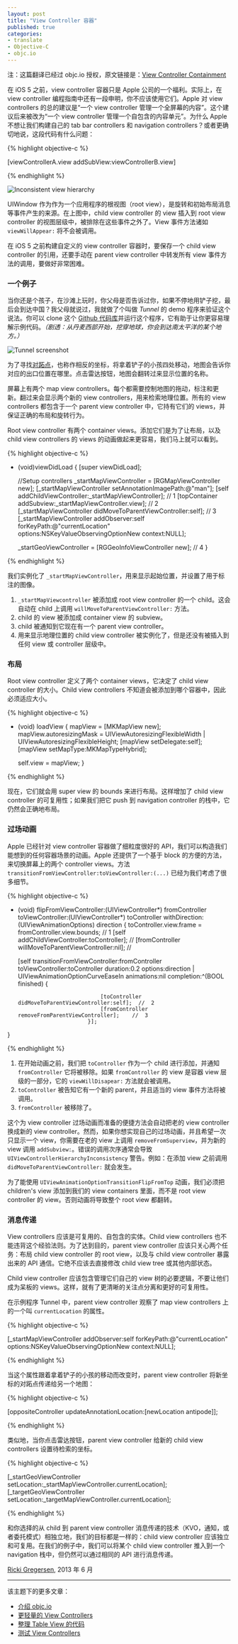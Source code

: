 ```yaml
---
layout: post
title: "View Controller 容器"
published: true
categories:
- translate
- Objective-C
- objc.io
---
```


<p id="state">注：这篇翻译已经过 objc.io 授权，原文链接是：<a href="http://www.objc.io/issue-1/containment-view-controller.html" title="View Controller Containment">View Controller Containment</a></p>

在 iOS 5 之前，view controller 容器只是 Apple 公司的一个福利。实际上，在 view controller 编程指南中还有一段申明，你不应该使用它们。Apple 对 view controllers 的总的建议是“一个 view controller 管理一个全屏幕的内容”。这个建议后来被改为“一个 view controller 管理一个自包含的内容单元”。为什么 Apple 不想让我们构建自己的 tab bar controllers 和 navigation controllers？或者更确切地说，这段代码有什么问题：

{% highlight objective-c %}

[viewControllerA.view addSubView:viewControllerB.view]

{% endhighlight %}

![Inconsistent view hierarchy][1]

UIWindow 作为作为一个应用程序的根视图（root view），是旋转和初始布局消息等事件产生的来源。在上图中，child view controller 的 view 插入到 root view controller 的视图层级中，被排除在这些事件之外了。View 事件方法诸如 `viewWillAppear:` 将不会被调用。

在 iOS 5 之前构建自定义的 view controller 容器时，要保存一个 child view controller 的引用，还要手动在 parent view controller 中转发所有 view 事件方法的调用，要做好非常困难。

### 一个例子

当你还是个孩子，在沙滩上玩时，你父母是否告诉过你，如果不停地用铲子挖，最后会到达中国？我父母就说过，我就做了个叫做 *Tunnel* 的 demo 程序来验证这个说法。你可以 clone 这个 [Github 代码库][2]并运行这个程序，它有助于让你更容易理解示例代码。*（剧透：从丹麦西部开始，挖穿地球，你会到达南太平洋的某个地方。）*

![Tunnel screenshot][3]

为了寻找[对跖点][8]，也称作相反的坐标，将拿着铲子的小孩四处移动，地图会告诉你对应的出口位置在哪里。点击雷达按钮，地图会翻转过来显示位置的名称。

屏幕上有两个 map view controllers。每个都需要控制地图的拖动，标注和更新。翻过来会显示两个新的 view controllers，用来检索地理位置。所有的 view controllers 都包含于一个 parent view controller 中，它持有它们的 views，并保证正确的布局和旋转行为。

Root view controller 有两个 container views。添加它们是为了让布局，以及 child view controllers 的 views 的动画做起来更容易，我们马上就可以看到。

{% highlight objective-c %}

- (void)viewDidLoad
{
    [super viewDidLoad];

    //Setup controllers
    _startMapViewController = [RGMapViewController new];
    [_startMapViewController setAnnotationImagePath:@"man"];
    [self addChildViewController:_startMapViewController];          //  1
    [topContainer addSubview:_startMapViewController.view];         //  2
    [_startMapViewController didMoveToParentViewController:self];   //  3
    [_startMapViewController addObserver:self
                              forKeyPath:@"currentLocation"
                                 options:NSKeyValueObservingOptionNew
                                 context:NULL];

    _startGeoViewController = [RGGeoInfoViewController new];        //  4
}

{% endhighlight %}

我们实例化了 `_startMapViewController`，用来显示起始位置，并设置了用于标注的图像。

1. `_startMapViewcontroller` 被添加成 root view controller 的一个 child。这会自动在 child 上调用 `willMoveToParentViewController:` 方法。
2. child 的 view 被添加成 container view 的 subview。
3. child 被通知到它现在有一个 parent view controller。
4. 用来显示地理位置的 child view controller 被实例化了，但是还没有被插入到任何 view 或 controller 层级中。

### 布局

Root view controller 定义了两个 container views，它决定了 child view controller 的大小。Child view controllers 不知道会被添加到哪个容器中，因此必须适应大小。

{% highlight objective-c %}

- (void) loadView
{
    mapView = [MKMapView new];
    mapView.autoresizingMask = UIViewAutoresizingFlexibleWidth | UIViewAutoresizingFlexibleHeight;
    [mapView setDelegate:self];
    [mapView setMapType:MKMapTypeHybrid];

    self.view = mapView;
}

{% endhighlight %}

现在，它们就会用 super view 的 bounds 来进行布局。这样增加了 child view controller 的可复用性；如果我们把它 push 到 navigation controller 的栈中，它仍然会正确地布局。

### 过场动画

Apple 已经针对 view controller 容器做了细粒度很好的 API，我们可以构造我们能想到的任何容器场景的动画。Apple 还提供了一个基于 block 的方便的方法，来切换屏幕上的两个 controller views。方法 `transitionFromViewController:toViewController:(...)` 已经为我们考虑了很多细节。

{% highlight objective-c %}

- (void) flipFromViewController:(UIViewController*) fromController
               toViewController:(UIViewController*) toController
                  withDirection:(UIViewAnimationOptions) direction
{
    toController.view.frame = fromController.view.bounds;                           //  1
    [self addChildViewController:toController];                                     //
    [fromController willMoveToParentViewController:nil];                            //

    [self transitionFromViewController:fromController
                      toViewController:toController
                              duration:0.2
                               options:direction | UIViewAnimationOptionCurveEaseIn
                            animations:nil
                            completion:^(BOOL finished) {

                                [toController didMoveToParentViewController:self];  //  2
                                [fromController removeFromParentViewController];    //  3
                            }];
}

{% endhighlight %}

1. 在开始动画之前，我们把 `toController` 作为一个 child 进行添加，并通知 `fromController` 它将被移除。如果 `fromController` 的 view 是容器 view 层级的一部分，它的 `viewWillDisapear:` 方法就会被调用。
2. `toController` 被告知它有一个新的 parent，并且适当的 view 事件方法将被调用。
3. `fromController` 被移除了。

这个为 view controller 过场动画而准备的便捷方法会自动把老的 view controller 换成新的 view controller。然而，如果你想实现自己的过场动画，并且希望一次只显示一个 view，你需要在老的 view 上调用 `removeFromSuperview`，并为新的 view 调用 `addSubview:`。错误的调用次序通常会导致 `UIViewControllerHierarchyInconsistency` 警告。例如：在添加 view 之前调用 `didMoveToParentViewController:` 就会发生。

为了能使用 `UIViewAnimationOptionTransitionFlipFromTop` 动画，我们必须把 children's view 添加到我们的 view containers 里面，而不是 root view controller 的 view。否则动画将导致整个 root view 都翻转。

### 消息传递

View controllers 应该是可复用的、自包含的实体。Child view controllers 也不能违背这个经验法则。为了达到目的，parent view controller 应该只关心两个任务：布局 child view controller 的 root view，以及与 child view controller 暴露出来的 API 通信。它绝不应该去直接修改 child view tree 或其他内部状态。

Child view controller 应该包含管理它们自己的 view 树的必要逻辑，不要让他们成为呆板的 views。这样，就有了更清晰的关注点分离和更好的可复用性。

在示例程序 Tunnel 中，parent view controller 观察了 map view controllers 上的一个叫 `currentLocation` 的属性。

{% highlight objective-c %}

[_startMapViewController addObserver:self
                          forKeyPath:@"currentLocation"
                             options:NSKeyValueObservingOptionNew
                             context:NULL];

{% endhighlight %}

当这个属性跟着拿着铲子的小孩的移动而改变时，parent view controller 将新坐标的对跖点传递给另一个地图：

{% highlight objective-c %}

[oppositeController updateAnnotationLocation:[newLocation antipode]];

{% endhighlight %}

类似地，当你点击雷达按钮，parent view controller 给新的 child view controllers 设置待检索的坐标。

{% highlight objective-c %}

[_startGeoViewController setLocation:_startMapViewController.currentLocation];
[_targetGeoViewController setLocation:_targetMapViewController.currentLocation];

{% endhighlight %}

和你选择的从 child 到 parent view controller 消息传递的技术（KVO，通知，或者委托模式）相独立地，我们的目标都是一样的：child view controller 应该独立和可复用。在我们的例子中，我们可以将某个 child view controller 推入到一个 navigation 栈中，但仍然可以通过相同的 API 进行消息传递。

<p class="date"><a href="https://twitter.com/rickigregersen">Ricki Gregersen</a>, 2013 年 6 月</p>

------

该主题下的更多文章：

- [介绍 objc.io][4]
- [更轻量的 View Controllers][5]
- [整理 Table View 的代码][6]
- [测试 View Controllers][7]

[1]: http://www.objc.io/images/issue-1/view-insertion@2x.png
[2]: https://github.com/RickiG/view-controller-containment
[3]: http://www.objc.io/images/issue-1/tunnel-screenshot@2x.png
[4]: http://tang3w.com/translate/objc.io/2013/10/21/%E4%BB%8B%E7%BB%8D-objc.io.html
[5]: http://tang3w.com/translate/objc.io/2013/10/22/%E6%9B%B4%E8%BD%BB%E9%87%8F%E7%9A%84-view-controllers.html
[6]: http://tang3w.com/translate/objc.io/2013/10/23/%E6%95%B4%E7%90%86-table-view-%E7%9A%84%E4%BB%A3%E7%A0%81.html
[7]: http://tang3w.com/translate/objc.io/2013/10/24/%E6%B5%8B%E8%AF%95-view-controllers.html
[8]: http://en.wikipedia.org/wiki/Antipodes

